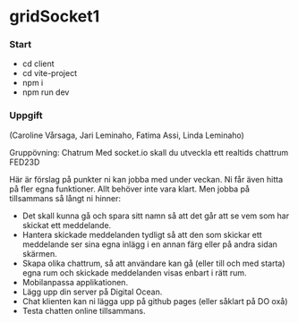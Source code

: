 # gridSocket1
### Start
- cd client 
- cd vite-project 
- npm i 
- npm run dev 

### Uppgift
(Caroline Vårsaga, Jari Leminaho, Fatima Assi, Linda Leminaho)

Gruppövning: Chatrum
Med socket.io skall du utveckla ett realtids chattrum FED23D

Här är förslag på punkter ni kan jobba med under veckan. Ni får även hitta på fler egna funktioner. Allt behöver inte vara klart. Men jobba på tillsammans så långt ni hinner:
- Det skall kunna gå och spara sitt namn så att det går att se vem som har skickat ett meddelande.
- Hantera skickade meddelanden tydligt så att den som skickar ett meddelande ser sina egna inlägg i en annan färg eller på andra sidan skärmen.
- Skapa olika chattrum, så att användare kan gå (eller till och med starta) egna rum och skickade meddelanden visas enbart i rätt rum.
- Mobilanpassa applikationen.
- Lägg upp din server på Digital Ocean.
- Chat klienten kan ni lägga upp på github pages (eller såklart på DO oxå)
- Testa chatten online tillsammans.